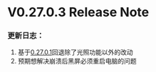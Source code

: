 # V0.27.0.3 Release Note

### 更新日志：

1. 基于[0.27.0.1](http://0.27.0.1)回退除了光照功能以外的改动
2.  预期想解决崩溃后黑屏必须重启电脑的问题